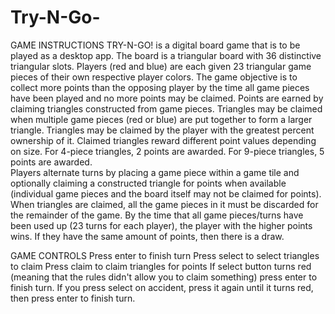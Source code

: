 # Try-N-Go-
GAME INSTRUCTIONS
      TRY-N-GO! is a digital board game that is to be played as a desktop app. 
      The board is a triangular board with 36 distinctive triangular slots. 
      Players (red and blue) are each given 23 triangular game pieces of their own respective player colors. 
      The game objective is to collect more points than the opposing player by the time all game pieces have been played and no more points may be claimed. 
      Points are earned by claiming triangles constructed from game pieces. 
      Triangles may be claimed when multiple game pieces (red or blue) are put together to form a larger triangle. 
      Triangles may be claimed by the player with the greatest percent ownership of it. 
      Claimed triangles reward different point values depending on size. 
      For 4-piece triangles, 2 points are awarded. For 9-piece triangles, 5 points are awarded.  
      Players alternate turns by placing a game piece within a game tile
      and optionally claiming a constructed triangle for points when available (individual game pieces and the board itself may not be claimed for points). 
      When triangles are claimed, all the game pieces in it must be discarded for the remainder of the game. 
      By the time that all game pieces/turns have been used up (23 turns for each player), the player with the higher points wins. 
      If they have the same amount of points, then there is a draw.

GAME CONTROLS
      Press enter to finish turn
      Press select to select triangles to claim
      Press claim to claim triangles for points
      If select button turns red (meaning that the rules didn't allow you to claim something) press enter to finish turn.
      If you press select on accident, press it again until it turns red, then press enter to finish turn.
